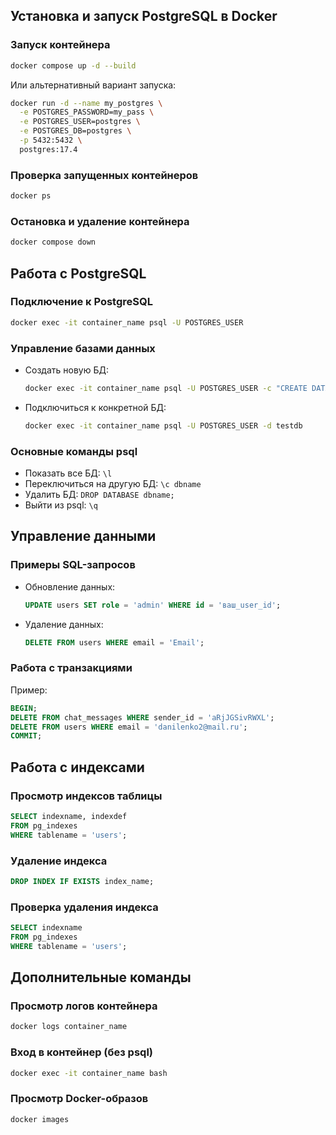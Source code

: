 ## Установка и запуск PostgreSQL в Docker

### Запуск контейнера
```bash
docker compose up -d --build
```

Или альтернативный вариант запуска:
```bash
docker run -d --name my_postgres \
  -e POSTGRES_PASSWORD=my_pass \
  -e POSTGRES_USER=postgres \
  -e POSTGRES_DB=postgres \
  -p 5432:5432 \
  postgres:17.4
```

### Проверка запущенных контейнеров
```bash
docker ps
```

### Остановка и удаление контейнера
```bash
docker compose down
```

## Работа с PostgreSQL

### Подключение к PostgreSQL
```bash
docker exec -it container_name psql -U POSTGRES_USER
```

### Управление базами данных
- Создать новую БД:
  ```bash
  docker exec -it container_name psql -U POSTGRES_USER -c "CREATE DATABASE testdb;"
  ```

- Подключиться к конкретной БД:
  ```bash
  docker exec -it container_name psql -U POSTGRES_USER -d testdb
  ```

### Основные команды psql
- Показать все БД: `\l`
- Переключиться на другую БД: `\c dbname`
- Удалить БД: `DROP DATABASE dbname;`
- Выйти из psql: `\q`

## Управление данными

### Примеры SQL-запросов
- Обновление данных:
  ```sql
  UPDATE users SET role = 'admin' WHERE id = 'ваш_user_id';
  ```

- Удаление данных:
  ```sql
  DELETE FROM users WHERE email = 'Email';
  ```

### Работа с транзакциями
Пример:
```sql
BEGIN;
DELETE FROM chat_messages WHERE sender_id = 'aRjJGSivRWXL';
DELETE FROM users WHERE email = 'danilenko2@mail.ru';
COMMIT;
```

## Работа с индексами

### Просмотр индексов таблицы
```sql
SELECT indexname, indexdef
FROM pg_indexes
WHERE tablename = 'users';
```

### Удаление индекса
```sql
DROP INDEX IF EXISTS index_name;
```

### Проверка удаления индекса
```sql
SELECT indexname
FROM pg_indexes
WHERE tablename = 'users';
```

## Дополнительные команды

### Просмотр логов контейнера
```bash
docker logs container_name
```

### Вход в контейнер (без psql)
```bash
docker exec -it container_name bash
```

### Просмотр Docker-образов
```bash
docker images
```